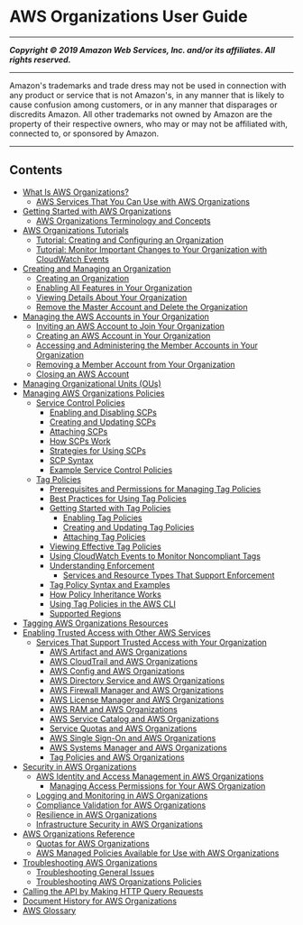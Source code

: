 # AWS Organizations User Guide

-----
*****Copyright &copy; 2019 Amazon Web Services, Inc. and/or its affiliates. All rights reserved.*****

-----
Amazon's trademarks and trade dress may not be used in 
     connection with any product or service that is not Amazon's, 
     in any manner that is likely to cause confusion among customers, 
     or in any manner that disparages or discredits Amazon. All other 
     trademarks not owned by Amazon are the property of their respective
     owners, who may or may not be affiliated with, connected to, or 
     sponsored by Amazon.

-----
## Contents
+ [What Is AWS Organizations?](orgs_introduction.md)
   + [AWS Services That You Can Use with AWS Organizations](orgs_integrated-services-list.md)
+ [Getting Started with AWS Organizations](orgs_getting-started.md)
   + [AWS Organizations Terminology and Concepts](orgs_getting-started_concepts.md)
+ [AWS Organizations Tutorials](orgs_tutorials.md)
   + [Tutorial: Creating and Configuring an Organization](orgs_tutorials_basic.md)
   + [Tutorial: Monitor Important Changes to Your Organization with CloudWatch Events](orgs_tutorials_cwe.md)
+ [Creating and Managing an Organization](orgs_manage_org.md)
   + [Creating an Organization](orgs_manage_create.md)
   + [Enabling All Features in Your Organization](orgs_manage_org_support-all-features.md)
   + [Viewing Details About Your Organization](orgs_manage_org_details.md)
   + [Remove the Master Account and Delete the Organization](orgs_manage_org_delete.md)
+ [Managing the AWS Accounts in Your Organization](orgs_manage_accounts.md)
   + [Inviting an AWS Account to Join Your Organization](orgs_manage_accounts_invites.md)
   + [Creating an AWS Account in Your Organization](orgs_manage_accounts_create.md)
   + [Accessing and Administering the Member Accounts in Your Organization](orgs_manage_accounts_access.md)
   + [Removing a Member Account from Your Organization](orgs_manage_accounts_remove.md)
   + [Closing an AWS Account](orgs_manage_accounts_close.md)
+ [Managing Organizational Units (OUs)](orgs_manage_ous.md)
+ [Managing AWS Organizations Policies](orgs_manage_policies.md)
   + [Service Control Policies](orgs_manage_policies_scp.md)
      + [Enabling and Disabling SCPs](enable-scps.md)
      + [Creating and Updating SCPs](create-policy.md)
      + [Attaching SCPs](attach-scps.md)
      + [How SCPs Work](orgs_manage_policies_about-scps.md)
      + [Strategies for Using SCPs](SCP_strategies.md)
      + [SCP Syntax](orgs_reference_scp-syntax.md)
      + [Example Service Control Policies](orgs_manage_policies_example-scps.md)
   + [Tag Policies](orgs_manage_policies_tag-policies.md)
      + [Prerequisites and Permissions for Managing Tag Policies](orgs_manage_policies_tag-policies-prereqs.md)
      + [Best Practices for Using Tag Policies](orgs_manage_policies_tag-policies-best-practices.md)
      + [Getting Started with Tag Policies](tag-policies-getting-started.md)
         + [Enabling Tag Policies](enable-tag-policies.md)
         + [Creating and Updating Tag Policies](orgs_manage_policies_tag-policies-create.md)
         + [Attaching Tag Policies](attach-tag-policy.md)
      + [Viewing Effective Tag Policies](orgs_manage_policies_tag-policies-effective.md)
      + [Using CloudWatch Events to Monitor Noncompliant Tags](orgs_manage_policies_tag-policies-cwe.md)
      + [Understanding Enforcement](orgs_manage_policies_tag-policies-enforcement.md)
         + [Services and Resource Types That Support Enforcement](orgs_manage_policies_supported-resources-enforcement.md)
      + [Tag Policy Syntax and Examples](orgs_manage_policies_example-tag-policies.md)
      + [How Policy Inheritance Works](orgs_manage_policies-inheritance.md)
      + [Using Tag Policies in the AWS CLI](tag-policy-cli.md)
      + [Supported Regions](tag-policies-regions.md)
+ [Tagging AWS Organizations Resources](orgs_tagging.md)
+ [Enabling Trusted Access with Other AWS Services](orgs_integrate_services.md)
   + [Services That Support Trusted Access with Your Organization](services-that-can-integrate.md)
      + [AWS Artifact and AWS Organizations](services-that-can-integrate-art.md)
      + [AWS CloudTrail and AWS Organizations](services-that-can-integrate-ct.md)
      + [AWS Config and AWS Organizations](services-that-can-integrate-config.md)
      + [AWS Directory Service and AWS Organizations](services-that-can-integrate-ads.md)
      + [AWS Firewall Manager and AWS Organizations](services-that-can-integrate-fms.md)
      + [AWS License Manager and AWS Organizations](services-that-can-integrate-license-manager.md)
      + [AWS RAM and AWS Organizations](services-that-can-integrate-ram.md)
      + [AWS Service Catalog and AWS Organizations](services-that-can-integrate-service-catalog.md)
      + [Service Quotas and AWS Organizations](services-that-can-integrate-service-quotas.md)
      + [AWS Single Sign-On and AWS Organizations](services-that-can-integrate-peregrine.md)
      + [AWS Systems Manager and AWS Organizations](services-that-can-integrate-systems-manager.md)
      + [Tag Policies and AWS Organizations](orgs_integrate_services-tag-policies.md)
+ [Security in AWS Organizations](security.md)
   + [AWS Identity and Access Management in AWS Organizations](orgs_permissions.md)
      + [Managing Access Permissions for Your AWS Organization](orgs_permissions_overview.md)
   + [Logging and Monitoring in AWS Organizations](orgs_incident-response.md)
   + [Compliance Validation for AWS Organizations](orgs_compliance-validation.md)
   + [Resilience in AWS Organizations](disaster-recovery-resiliency.md)
   + [Infrastructure Security in AWS Organizations](infrastructure-security.md)
+ [AWS Organizations Reference](orgs_reference.md)
   + [Quotas for AWS Organizations](orgs_reference_limits.md)
   + [AWS Managed Policies Available for Use with AWS Organizations](orgs_reference_available-policies.md)
+ [Troubleshooting AWS Organizations](orgs_troubleshoot.md)
   + [Troubleshooting General Issues](orgs_troubleshoot_general.md)
   + [Troubleshooting AWS Organizations Policies](org_troubleshoot_policies.md)
+ [Calling the API by Making HTTP Query Requests](orgs_query-requests.md)
+ [Document History for AWS Organizations](document-history.md)
+ [AWS Glossary](glossary.md)